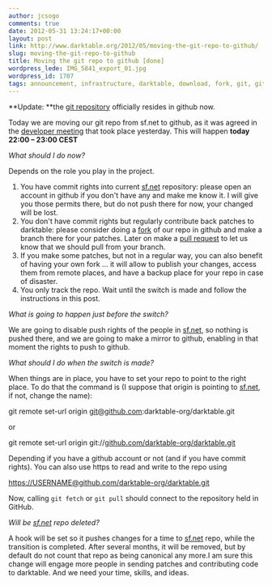 ```yaml
---
author: jcsogo
comments: true
date: 2012-05-31 13:24:17+00:00
layout: post
link: http://www.darktable.org/2012/05/moving-the-git-repo-to-github/
slug: moving-the-git-repo-to-github
title: Moving the git repo to github [done]
wordpress_lede: IMG_5841_export_01.jpg
wordpress_id: 1707
tags: announcement, infrastructure, darktable, download, fork, git, github, move, remote, repository
---
```


**Update: **the [git repository](https://github.com/darktable-org/darktable) officially resides in github now.

Today we are moving our git repo from sf.net to github, as it was agreed in the [developer meeting](https://darktable.org/redmine/projects/darktable/wiki/Dev_Meeting_Agenda) that took place yesterday. This will happen **today 22:00&nbsp;– 23:00 CEST**

_What should I do now?_

Depends on the role you play in the project.

1. You have commit rights into current [sf.net](https://sf.net/) repository: please open an account in github if you don't have any and make me know it. I will give you those permits there, but do not push there for now, your changed will be lost.
2. You don't have commit rights but regularly contribute back patches to darktable: please consider doing a [fork](https://help.github.com/articles/fork-a-repo/) of our repo in github and make a branch there for your patches. Later on make a [pull request](https://help.github.com/articles/about-pull-requests/) to let us know that we should pull from your branch.
3. If you make some patches, but not in a regular way, you can also benefit of having your own fork ... it will allow to publish your changes, access them from remote places, and have a backup place for your repo in case of disaster.
4. You only track the repo. Wait until the switch is made and follow the instructions in this post.

_What is going to happen just before the switch?_

We are going to disable push rights of the people in [sf.net](https://sf.net/), so nothing is pushed there, and we are going to make a mirror to github, enabling in that moment the rights to push to github.

_What should I do when the switch is made?_

When things are in place, you have to set your repo to point to the right place. To do that  the command is (I suppose that origin is pointing to [sf.net](https://sf.net/), if not, change the name):

git remote set-url origin git@github.com:darktable-org/darktable.git

or

git remote set-url origin git://[github.com/darktable-org/darktable.git](https://github.com/darktable-org/darktable.git)

Depending if you have a github account or not (and if you have commit rights). You can also use https to read and write to the repo using

[https://USERNAME@github.com/darktable-org/darktable.git](https://USERNAME@github.com/darktable-org/darktable.git)

Now, calling `git fetch` or `git pull`  should connect to the repository held in GitHub.

_Will be [sf.net](https://sf.net/) repo deleted?_

A hook will be set so it pushes changes for a time to [sf.net](https://sf.net/) repo, while the transition is completed. After several months, it will be removed, but by default do not count that repo as being canonical any more.I am sure this change will engage more people in sending patches and contributing code to darktable. And we need your time, skills, and ideas.
